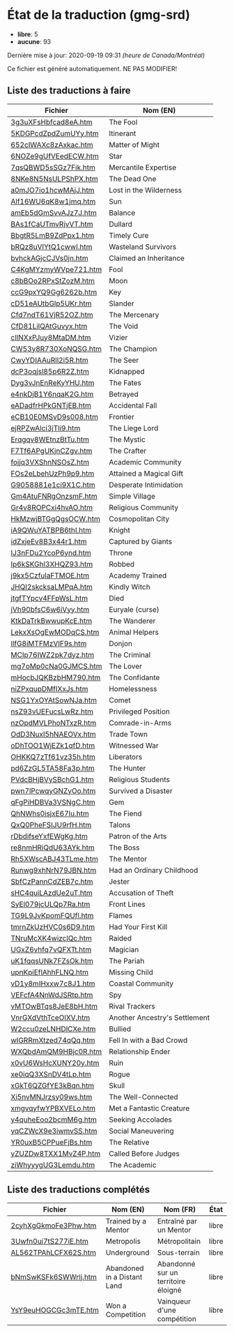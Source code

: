 # État de la traduction (gmg-srd)

 * **libre**: 5
 * **aucune**: 93


Dernière mise à jour: 2020-09-19 09:31 *(heure de Canada/Montréal)*

Ce fichier est généré automatiquement. NE PAS MODIFIER!
## Liste des traductions à faire

| Fichier   | Nom (EN)    |
|-----------|-------------|
|[3g3uXFsHbfcad8eA.htm](gmg-srd/3g3uXFsHbfcad8eA.htm)|The Fool|
|[5KDGPcdZpdZumUYy.htm](gmg-srd/5KDGPcdZpdZumUYy.htm)|Itinerant|
|[652cIWAXc8zAxkac.htm](gmg-srd/652cIWAXc8zAxkac.htm)|Matter of Might|
|[6NOZe9gUfVEedECW.htm](gmg-srd/6NOZe9gUfVEedECW.htm)|Star|
|[7qsQBWD5sSGz7Fik.htm](gmg-srd/7qsQBWD5sSGz7Fik.htm)|Mercantile Expertise|
|[8NKe8N5NsULPShPX.htm](gmg-srd/8NKe8N5NsULPShPX.htm)|The Dead One|
|[a0mJO7io1hcwMAjJ.htm](gmg-srd/a0mJO7io1hcwMAjJ.htm)|Lost in the Wilderness|
|[Alf16WU6qK8w1jmq.htm](gmg-srd/Alf16WU6qK8w1jmq.htm)|Sun|
|[amEb5dGmSvvAJz7J.htm](gmg-srd/amEb5dGmSvvAJz7J.htm)|Balance|
|[BAs1fCaUTmvRjvVT.htm](gmg-srd/BAs1fCaUTmvRjvVT.htm)|Dullard|
|[BbgtR5LmB9ZdPpx1.htm](gmg-srd/BbgtR5LmB9ZdPpx1.htm)|Timely Cure|
|[bRQz8uVlYtQ1cwwI.htm](gmg-srd/bRQz8uVlYtQ1cwwI.htm)|Wasteland Survivors|
|[bvhckAGjcCJVs0jn.htm](gmg-srd/bvhckAGjcCJVs0jn.htm)|Claimed an Inheritance|
|[C4KgMYzmyWVpe721.htm](gmg-srd/C4KgMYzmyWVpe721.htm)|Fool|
|[c8bBOo2RPxStZozM.htm](gmg-srd/c8bBOo2RPxStZozM.htm)|Moon|
|[ccG9pxYQ9Gg6262b.htm](gmg-srd/ccG9pxYQ9Gg6262b.htm)|Key|
|[cD51eAUtbGlp5UKr.htm](gmg-srd/cD51eAUtbGlp5UKr.htm)|Slander|
|[Cfd7ndT61VjR52OZ.htm](gmg-srd/Cfd7ndT61VjR52OZ.htm)|The Mercenary|
|[CfD81LilQAtGuvyx.htm](gmg-srd/CfD81LilQAtGuvyx.htm)|The Void|
|[cIlNXxPJuy8MtaDM.htm](gmg-srd/cIlNXxPJuy8MtaDM.htm)|Vizier|
|[CW53y8R730XoNQSG.htm](gmg-srd/CW53y8R730XoNQSG.htm)|The Champion|
|[CwyYDIAAuRll2i5R.htm](gmg-srd/CwyYDIAAuRll2i5R.htm)|The Seer|
|[dcP3oqjsl85p6R2Z.htm](gmg-srd/dcP3oqjsl85p6R2Z.htm)|Kidnapped|
|[Dyg3vJnEnReKyYHU.htm](gmg-srd/Dyg3vJnEnReKyYHU.htm)|The Fates|
|[e4nkDjB1Y6nqaK2G.htm](gmg-srd/e4nkDjB1Y6nqaK2G.htm)|Betrayed|
|[eADadfrHPkGNTjEB.htm](gmg-srd/eADadfrHPkGNTjEB.htm)|Accidental Fall|
|[eCB10E0MSvD9s008.htm](gmg-srd/eCB10E0MSvD9s008.htm)|Frontier|
|[ejRPZwAlci3jTli9.htm](gmg-srd/ejRPZwAlci3jTli9.htm)|The Liege Lord|
|[Erqgqv8WEtnzBtTu.htm](gmg-srd/Erqgqv8WEtnzBtTu.htm)|The Mystic|
|[F7Tf6APgUKjnCZgv.htm](gmg-srd/F7Tf6APgUKjnCZgv.htm)|The Crafter|
|[fojjq3VXShnNSOsZ.htm](gmg-srd/fojjq3VXShnNSOsZ.htm)|Academic Community|
|[FOs2eLbehUzPh9p9.htm](gmg-srd/FOs2eLbehUzPh9p9.htm)|Attained a Magical Gift|
|[G9058881e1ci9X1C.htm](gmg-srd/G9058881e1ci9X1C.htm)|Desperate Intimidation|
|[Gm4AtuFNRgOnzsmF.htm](gmg-srd/Gm4AtuFNRgOnzsmF.htm)|Simple Village|
|[Gr4v8ROPCxi4hvAO.htm](gmg-srd/Gr4v8ROPCxi4hvAO.htm)|Religious Community|
|[HkMzwjBTGgQgsOCW.htm](gmg-srd/HkMzwjBTGgQgsOCW.htm)|Cosmopolitan City|
|[iA9QWuYATBPB6thI.htm](gmg-srd/iA9QWuYATBPB6thI.htm)|Knight|
|[idZxjeEv8B3x44r1.htm](gmg-srd/idZxjeEv8B3x44r1.htm)|Captured by Giants|
|[IJ3nFDu2YcoP6ynd.htm](gmg-srd/IJ3nFDu2YcoP6ynd.htm)|Throne|
|[Ip6kSKGhl3XHQZ93.htm](gmg-srd/Ip6kSKGhl3XHQZ93.htm)|Robbed|
|[j9kx5CzfulaFTMOE.htm](gmg-srd/j9kx5CzfulaFTMOE.htm)|Academy Trained|
|[JHQI2skcksaLMPqA.htm](gmg-srd/JHQI2skcksaLMPqA.htm)|Kindly Witch|
|[jtgfTYpcv4FFpWsL.htm](gmg-srd/jtgfTYpcv4FFpWsL.htm)|Died|
|[jVh90bfsC6w6iVyy.htm](gmg-srd/jVh90bfsC6w6iVyy.htm)|Euryale (curse)|
|[KtkDaTrkBwwupKcE.htm](gmg-srd/KtkDaTrkBwwupKcE.htm)|The Wanderer|
|[LekxXsOgEwMODqCS.htm](gmg-srd/LekxXsOgEwMODqCS.htm)|Animal Helpers|
|[llfG8iMTFMzVIF9s.htm](gmg-srd/llfG8iMTFMzVIF9s.htm)|Donjon|
|[MCIp76IWZ2pk7dyz.htm](gmg-srd/MCIp76IWZ2pk7dyz.htm)|The Criminal|
|[mg7oMp0cNa0GJMCS.htm](gmg-srd/mg7oMp0cNa0GJMCS.htm)|The Lover|
|[mHocbJQKBzbHM790.htm](gmg-srd/mHocbJQKBzbHM790.htm)|The Confidante|
|[niZPxqupDMfIXxJs.htm](gmg-srd/niZPxqupDMfIXxJs.htm)|Homelessness|
|[NSG1YxOYAtSowNJa.htm](gmg-srd/NSG1YxOYAtSowNJa.htm)|Comet|
|[nsZ93vUEFucsLwRz.htm](gmg-srd/nsZ93vUEFucsLwRz.htm)|Privileged Position|
|[nzOpdMVLPhoNTxzR.htm](gmg-srd/nzOpdMVLPhoNTxzR.htm)|Comrade-in-Arms|
|[OdD3NuxI5hNAEOVx.htm](gmg-srd/OdD3NuxI5hNAEOVx.htm)|Trade Town|
|[oDhTOO1WjEZk1qfD.htm](gmg-srd/oDhTOO1WjEZk1qfD.htm)|Witnessed War|
|[OHKKQ7zTf61vz35h.htm](gmg-srd/OHKKQ7zTf61vz35h.htm)|Liberators|
|[pd6ZzGL5TA58Fa3p.htm](gmg-srd/pd6ZzGL5TA58Fa3p.htm)|The Hunter|
|[PVdcBHjBVySBchG1.htm](gmg-srd/PVdcBHjBVySBchG1.htm)|Religious Students|
|[pwn7lPcwqyGNZyOo.htm](gmg-srd/pwn7lPcwqyGNZyOo.htm)|Survived a Disaster|
|[qFgPiHDBVa3VSNgC.htm](gmg-srd/qFgPiHDBVa3VSNgC.htm)|Gem|
|[QhNWhs0isjxE67lu.htm](gmg-srd/QhNWhs0isjxE67lu.htm)|The Fiend|
|[QxQ0PheFSIJU9rfH.htm](gmg-srd/QxQ0PheFSIJU9rfH.htm)|Talons|
|[rDbdifseYxfEWgKg.htm](gmg-srd/rDbdifseYxfEWgKg.htm)|Patron of the Arts|
|[re8nmHRiQdU63AYk.htm](gmg-srd/re8nmHRiQdU63AYk.htm)|The Boss|
|[Rh5XWscABJ43TLme.htm](gmg-srd/Rh5XWscABJ43TLme.htm)|The Mentor|
|[Runwg9xhNrN79JBN.htm](gmg-srd/Runwg9xhNrN79JBN.htm)|Had an Ordinary Childhood|
|[SbfCzPannCdZEB7c.htm](gmg-srd/SbfCzPannCdZEB7c.htm)|Jester|
|[sHC4quiLAzdUe2uT.htm](gmg-srd/sHC4quiLAzdUe2uT.htm)|Accusation of Theft|
|[SyEl079jcULQp7Ra.htm](gmg-srd/SyEl079jcULQp7Ra.htm)|Front Lines|
|[TG9L9JvKpomFQUfl.htm](gmg-srd/TG9L9JvKpomFQUfl.htm)|Flames|
|[tmrnZkUzHVC0s6D9.htm](gmg-srd/tmrnZkUzHVC0s6D9.htm)|Had Your First Kill|
|[TNruMcXK4wizclQc.htm](gmg-srd/TNruMcXK4wizclQc.htm)|Raided|
|[UGxZ6vhfq7vQFXTt.htm](gmg-srd/UGxZ6vhfq7vQFXTt.htm)|Magician|
|[uK1fqqsUNk7FZsOk.htm](gmg-srd/uK1fqqsUNk7FZsOk.htm)|The Pariah|
|[upnKpiEflAhhFLNQ.htm](gmg-srd/upnKpiEflAhhFLNQ.htm)|Missing Child|
|[vD1y8mIHxxw7c8J1.htm](gmg-srd/vD1y8mIHxxw7c8J1.htm)|Coastal Community|
|[VEFcfA4NnWdJSRtp.htm](gmg-srd/VEFcfA4NnWdJSRtp.htm)|Spy|
|[vMTOwBTqs8JeE8bH.htm](gmg-srd/vMTOwBTqs8JeE8bH.htm)|Rival Trackers|
|[VnrGXdVthTceOlXV.htm](gmg-srd/VnrGXdVthTceOlXV.htm)|Another Ancestry's Settlement|
|[W2ccu0zeLNHDlCXe.htm](gmg-srd/W2ccu0zeLNHDlCXe.htm)|Bullied|
|[wIGRRmXtzed74qQq.htm](gmg-srd/wIGRRmXtzed74qQq.htm)|Fell In with a Bad Crowd|
|[WXQbdAmQM9HBjc0R.htm](gmg-srd/WXQbdAmQM9HBjc0R.htm)|Relationship Ender|
|[x0vU6WsHcXUNY20y.htm](gmg-srd/x0vU6WsHcXUNY20y.htm)|Ruin|
|[xe0iqQ3XSnDV4tLp.htm](gmg-srd/xe0iqQ3XSnDV4tLp.htm)|Rogue|
|[xGkT6QZGfYE3kBqn.htm](gmg-srd/xGkT6QZGfYE3kBqn.htm)|Skull|
|[Xi5nvMNJrzsy09ws.htm](gmg-srd/Xi5nvMNJrzsy09ws.htm)|The Well-Connected|
|[xmgvqyfwYPBXVELo.htm](gmg-srd/xmgvqyfwYPBXVELo.htm)|Met a Fantastic Creature|
|[y4quheEoo2bcmM6g.htm](gmg-srd/y4quheEoo2bcmM6g.htm)|Seeking Accolades|
|[yqCZWcX9e3iwmvSS.htm](gmg-srd/yqCZWcX9e3iwmvSS.htm)|Social Maneuvering|
|[YR0uxB5CPPueFjBs.htm](gmg-srd/YR0uxB5CPPueFjBs.htm)|The Relative|
|[yZUZDw8TXX1MvZ4P.htm](gmg-srd/yZUZDw8TXX1MvZ4P.htm)|Called Before Judges|
|[ziWhyyygUG3Lemdu.htm](gmg-srd/ziWhyyygUG3Lemdu.htm)|The Academic|

## Liste des traductions complétés

| Fichier   | Nom (EN)    | Nom (FR)    | État |
|-----------|-------------|-------------|:----:|
|[2cyhXgGkmoFe3Phw.htm](gmg-srd/2cyhXgGkmoFe3Phw.htm)|Trained by a Mentor|Entraîné par un Mentor|libre|
|[3Uwfn0ui7tS277iE.htm](gmg-srd/3Uwfn0ui7tS277iE.htm)|Metropolis|Métropolitain|libre|
|[AL562TPAhLCFX62S.htm](gmg-srd/AL562TPAhLCFX62S.htm)|Underground|Sous-terrain|libre|
|[bNmSwKSFk6SWWrlj.htm](gmg-srd/bNmSwKSFk6SWWrlj.htm)|Abandoned in a Distant Land|Abandonné sur un territoire éloigné|libre|
|[YsY9euHOGCGc3mTE.htm](gmg-srd/YsY9euHOGCGc3mTE.htm)|Won a Competition|Vainqueur d'une compétition|libre|
